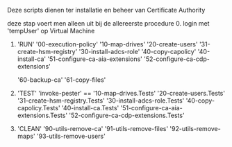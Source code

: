 Deze scripts dienen ter installatie en beheer van Certificate Authority

deze stap voert men alleen uit bij de allereerste procedure
0. login met 'tempUser' op Virtual Machine

1. 'RUN'
   '00-execution-policy'
   '10-map-drives'
   '20-create-users'
   '31-create-hsm-registry'
   '30-install-adcs-role'
   '40-copy-capolicy'
   '40-install-ca'
   '51-configure-ca-aia-extensions'
   '52-configure-ca-cdp-extensions'

   '60-backup-ca'
   '61-copy-files'

1. 'TEST'
   'invoke-pester' ==
   '10-map-drives.Tests'
   '20-create-users.Tests'
   '31-create-hsm-registry.Tests'
   '30-install-adcs-role.Tests'
   '40-copy-capolicy.Tests'
   '40-install-ca.Tests'
   '51-configure-ca-aia-extensions.Tests'
   '52-configure-ca-cdp-extensions.Tests'

1. 'CLEAN'
   '90-utils-remove-ca'
   '91-utils-remove-files'
   '92-utils-remove-maps'
   '93-utils-remove-users'
